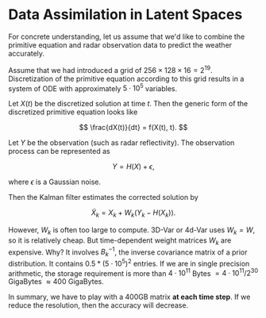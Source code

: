 # Data Assimilation in Latent Spaces

For concrete understanding, let us assume that we'd like to combine the primitive equation and radar observation data to predict the weather accurately.

Assume that we had introduced a grid of $256 \times 128 \times 16 = 2^{19}$.
Discretization of the primitive equation according to this grid results in a system of ODE with approximately $5 \cdot 10^5$ variables.

Let $X(t)$ be the discretized solution at time $t$.
Then the generic form of the discretized primitive equation looks like

$$
\frac{dX(t)}{dt} = f(X(t), t).
$$

Let $Y$ be the observation (such as radar reflectivity).
The observation process can be represented as

$$
Y = H(X) + \epsilon,
$$

where $\epsilon$ is a Gaussian noise.

Then the Kalman filter estimates the corrected solution by

$$
\tilde{X}_k = X_k + W_k(Y_k - H(X_k)).
$$

However, $W_k$ is often too large to compute.
3D-Var or 4d-Var uses $W_k = W$, so it is relatively cheap.
But time-dependent weight matrices $W_k$ are expensive.
Why? It involves $B_k^{-1}$, the inverse covariance matrix of a prior distribution.
It contains $0.5 * (5 \cdot 10^5)^2$ entries.
If we are in single precision arithmetic, the storage requirement is more than $4 \cdot 10^{11}$ Bytes $= 4 \cdot 10^{11} / 2^{30}$ GigaBytes $\approx 400$ GigaBytes.

In summary, we have to play with a 400GB matrix **at each time step**.
If we reduce the resolution, then the accuracy will decrease.